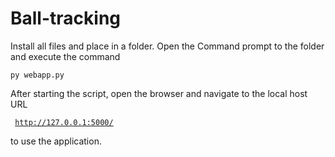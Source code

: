 # Ball-tracking
Install all files and place in a folder.
Open the Command prompt to the folder and execute the command <pre><code>py webapp.py
</code></pre>
After starting the script, open the browser and navigate to the local host URL <pre><code> http://127.0.0.1:5000/
</code></pre> to use the application.
